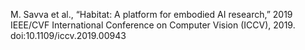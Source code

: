 M. Savva et al., “Habitat: A platform for embodied AI research,” 2019 IEEE/CVF International Conference on Computer Vision (ICCV), 2019. doi:10.1109/iccv.2019.00943 